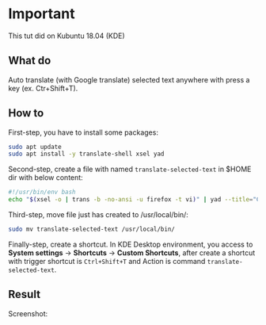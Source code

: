 # Important

This tut did on Kubuntu 18.04 (KDE)

## What do

Auto translate (with Google translate) selected text anywhere with press a key (ex. Ctr+Shift+T).

## How to

First-step, you have to install some packages:

```bash
sudo apt update
sudo apt install -y translate-shell xsel yad
```

Second-step, create a file with named ``translate-selected-text`` in $HOME dir with below content:

```bash
#!/usr/bin/env bash
echo "$(xsel -o | trans -b -no-ansi -u firefox -t vi)" | yad --title="Google Translate" --width=450 --height=300 --center --text-info --wrap
```

Third-step, move file just has created to /usr/local/bin/:

```bash
sudo mv translate-selected-text /usr/local/bin/
```

Finally-step, create a shortcut. In KDE Desktop environment, you access to **System settings** -> **Shortcuts** -> **Custom Shortcuts**, after create a shortcut with trigger shortcut is ``Ctrl+Shift+T`` and Action is command ``translate-selected-text``.


## Result

Screenshot:
